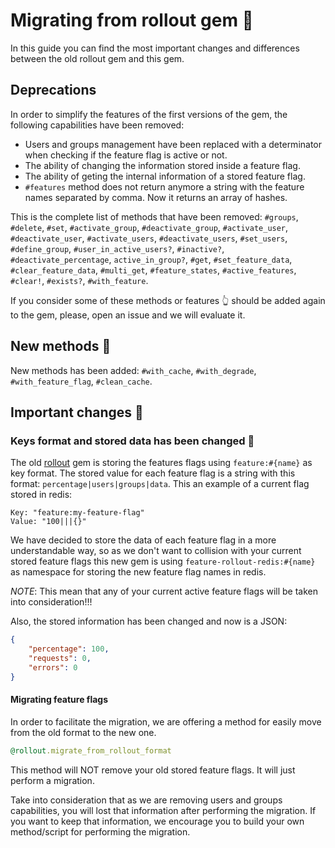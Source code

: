 # Migrating from rollout gem 🚀

In this guide you can find the most important changes and differences between the old rollout gem and this gem.

## Deprecations

In order to simplify the features of the first versions of the gem, the following capabilities have been removed:

- Users and groups management have been replaced with a determinator when checking if the feature flag is active or not.
- The ability of changing the information stored inside a feature flag.
- The ability of geting the internal information of a stored feature flag.
- `#features` method does not return anymore a string with the feature names separated by comma. Now it returns an array of hashes.

This is the complete list of methods that have been removed: `#groups`, `#delete`, `#set`, `#activate_group`, `#deactivate_group`, `#activate_user`, `#deactivate_user`, `#activate_users`, `#deactivate_users`, `#set_users`, `#define_group`, `#user_in_active_users?`, `#inactive?`, `#deactivate_percentage`, `active_in_group?`, `#get`, `#set_feature_data`, `#clear_feature_data`, `#multi_get`, `#feature_states`, `#active_features`, `#clear!`, `#exists?`, `#with_feature`.

If you consider some of these methods or features 👆 should be added again to the gem, please, open an issue and we will evaluate it.

## New methods 🎁

New methods has been added: `#with_cache`, `#with_degrade`, `#with_feature_flag`, `#clean_cache`.

## Important changes 🚨

### Keys format and stored data has been changed 🔑

The old [rollout](https://github.com/fetlife/rollout) gem is storing the features flags using `feature:#{name}` as key format. The stored value for each feature flag is a string with this format: `percentage|users|groups|data`. This an example of a current flag stored in redis:

```
Key: "feature:my-feature-flag"
Value: "100|||{}"
```

We have decided to store the data of each feature flag in a more understandable way, so as we don't want to collision with your current stored feature flags this new gem is using `feature-rollout-redis:#{name}` as namespace for storing the new feature flag names in redis.

_NOTE_: This mean that any of your current active feature flags will be taken into consideration!!!

Also, the stored information has been changed and now is a JSON:

```json
{
    "percentage": 100,
    "requests": 0,
    "errors": 0
}
```

#### Migrating feature flags

In order to facilitate the migration, we are offering a method for easily move from the old format to the new one.

```ruby
@rollout.migrate_from_rollout_format
```

This method will NOT remove your old stored feature flags. It will just perform a migration.

Take into consideration that as we are removing users and groups capabilities, you will lost that information after performing the migration. If you want to keep that information, we encourage you to build your own method/script for performing the migration.